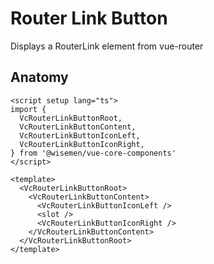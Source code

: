 # Router Link Button

Displays a RouterLink element from vue-router

## Anatomy

```vue
<script setup lang="ts">
import {
  VcRouterLinkButtonRoot,
  VcRouterLinkButtonContent,
  VcRouterLinkButtonIconLeft,
  VcRouterLinkButtonIconRight,
} from '@wisemen/vue-core-components'
</script>

<template>
  <VcRouterLinkButtonRoot>
    <VcRouterLinkButtonContent>
      <VcRouterLinkButtonIconLeft />
      <slot />
      <VcRouterLinkButtonIconRight />
    </VcRouterLinkButtonContent>
  </VcRouterLinkButtonRoot>
</template>
```

<!-- @include: ./router-link-button-meta.md -->

